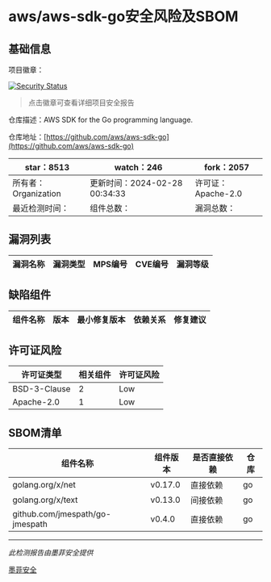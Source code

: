 # aws/aws-sdk-go安全风险及SBOM

## 基础信息

项目徽章：

[![Security Status](https://www.murphysec.com/platform3/v31/badge/1762547383607697408.svg)](https://www.murphysec.com/console/report/1701659429228560384/1762547383607697408)

> 点击徽章可查看详细项目安全报告

仓库描述：AWS SDK for the Go programming language.

仓库地址：[https://github.com/aws/aws-sdk-go](https://github.com/aws/aws-sdk-go)

| star：8513 | watch：246 | fork：2057 |
| ----------- | -------------- | ------------ |
| 所有者：Organization | 更新时间：2024-02-28 00:34:33 | 许可证：Apache-2.0 |
| 最近检测时间： | 组件总数： | 漏洞总数： |




## 漏洞列表

| 漏洞名称 | 漏洞类型 | MPS编号 | CVE编号 | 漏洞等级 |
| ------- | ------ | ------- | ------ | ----- |





## 缺陷组件

| 组件名称 | 版本 | 最小修复版本 | 依赖关系 | 修复建议 |
| -------- | ---- | ------------ | -------- | -------- |





## 许可证风险

| 许可证类型 | 相关组件 | 许可证风险 |
| ---------- | -------- | ---------- |
|BSD-3-Clause|2|Low|
|Apache-2.0|1|Low|




## SBOM清单

| 组件名称 | 组件版本 | 是否直接依赖 | 仓库 |
| -------- | -------- | ------------ | ---- |
|golang.org/x/net|v0.17.0|直接依赖|go|
|golang.org/x/text|v0.13.0|间接依赖|go|
|github.com/jmespath/go-jmespath|v0.4.0|直接依赖|go|


------

*此检测报告由墨菲安全提供*

[墨菲安全](www.murphysec.com)